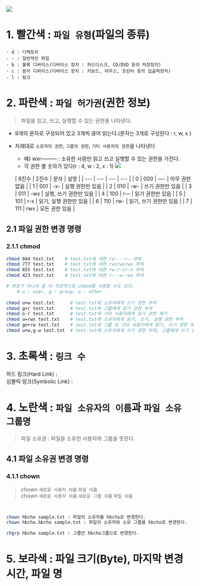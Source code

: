 ![](https://file.notion.so/f/s/dddafae3-218d-4f3f-8762-b0f2400c9dfc/%EC%A0%9C%EB%AA%A9_%EC%97%86%EC%9D%8C.png?id=1abbb78a-5a23-477d-a575-449702024f95&table=block&spaceId=f9c12af7-5300-478f-8a5e-82006832e053&expirationTimestamp=1689228000000&signature=8XHmmBr7TCFSFVHPQ0gRaRYx3QNIpmoQa7pMmD04tvM&downloadName=%EC%A0%9C%EB%AA%A9+%EC%97%86%EC%9D%8C.png)


# 1. 빨간색 : `파일 유형`(파일의 종류)
```text
- d : 디렉토리
- - : 일반적인 파일
- b : 블록 디바이스(디바이스 장치 : 하드디스크, CD/DVD 등의 저장장치)
- c : 문자 디바이스(디바이스 장치 : 키보드, 마우스, 프린터 등의 입출력장치)
- l : 링크
```

# 2. 파란색 : `파일 허가권`(권한 정보)
> 파일을 읽고, 쓰고, 실행할 수 있는 권한을 나타낸다.
- 9개의 문자로 구성되어 있고 3개씩 끊어 읽는다.(문자는 3개로 구성된다 : r, w, x )
- 차례대로 `소유자의 권한`, `그룹의 권한`, `기타 사용자의 권한`을 나타낸다
    - 예) wxr——— : 소유한 사람만 읽고 쓰고 실행할 수 있는 권한을 가진다.
    - 각 권한 별 숫자가 있다(r : 4, w : 2, x : 1)
  ![](https://file.notion.so/f/s/73f012e4-8c9f-46a1-837c-ea39e917edf3/Untitled.png?id=b00215ab-18cb-4749-8e7f-91151ce3a79c&table=block&spaceId=f9c12af7-5300-478f-8a5e-82006832e053&expirationTimestamp=1689228000000&signature=wUE0hkTYrs6E7xaoJTXh5LXx8QAPoqrNKVdyAEwdJc0&downloadName=Untitled.png)

  | 8진수 | 2진수 | 문자 | 설명 |
      | --- | --- | --- | --- |
  | 0 | 000 | —- | 아무 권한 없음 |
  | 1 | 001 | -x- | 실행 권한만 있음 |
  | 2 | 010 | -w- | 쓰기 권한만 있음 |
  | 3 | 011 | -wx | 실행, 쓰기 권한만 있음 |
  | 4 | 100 | r— | 읽기 권한만 있음 |
  | 5 | 101 | r-x | 읽기, 실행 권한만 있음 |
  | 6 | 110 | rw- | 읽기, 쓰기 권한만 있음 |
  | 7 | 111 | rwx | 모든 권한 있음 |

## 2.1 파일 권한 변경 명령
### 2.1.1 chmod
```bash
chmod 604 test.txt    # test.txt에 대한 rw----r--부여
chmod 777 test.txt    # test.txt에 대한 rwxrwxrwx 부여
chmod 655 test.txt    # test.txt에 대한 rw-r-xr-x 부여
chmod 423 test.txt    # test.txt에 대한 r---w--wx 부여

# 번호가 아니라 좀 더 직관적으로 chmod를 사용할 수도 있다.
    # u : user, g : group, o : other
     
chmod u+w test.txt      # test.txt에 소유자에게 쓰기 권한 부여
chmod g+r test.txt      # test.txt에 그룹에게 읽기 권한 부여
chmod o-r test.txt      # test.txt에 기타 사용자에게 읽기 권한 제거
chmod u=rwx test.txt    # test.txt에 소유자에게 읽기, 쓰기, 실행 권한 부여
chmod go+rw test.txt    # test.txt에 그룹 및 기타 사용자에게 읽기, 쓰기 권한 부여
chmod u+w,g-w test.txt  # test.txt에 소유자에게 쓰기 권한 부여, 그룹에게 쓰기 권한 제거
```


# 3. 초록색 : `링크 수`
하드 링크(Hard Link) : <br/>
심볼릭 링크(Symbolic Link) :

# 4. 노란색 : `파일 소유자의 이름`과 `파일 소유 그룹명`
> 파일 소유권 : 파일을 소유한 사용자와 그룹을 뜻한다.

## 4.1 파일 소유권 변경 명령
### 4.1.1 chown
> chown `새로운 사용자 이름` `파일 이름`<br/>
chown `새로운 사용자 이름`.`새로운 그룹 이름` `파일 이름`
```bash


chown hbcho sample.txt : 파일의 소유자를 hbcho로 변경한다.
chown hbcho.hbcho sample.txt : 파일의 소유자와 소유 그룹을 hbcho로 변경한다.

chgrp hbcho sample.txt : 그룹만 hbcho그룹으로 변경한다.
```

# 5. 보라색 : 파일 크기(Byte), 마지막 변경 시간, 파일 명
